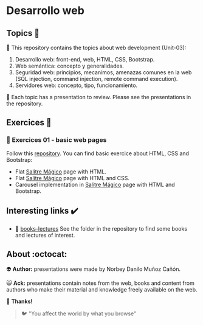 # Desarrollo web

## Topics :memo:

:open_file_folder: This repository contains the topics about web development (Unit-03):

1. Desarrollo web: front-end, web, HTML, CSS, Bootstrap.
2. Web semántica: concepto y generalidades.
3. Seguridad web: principios, mecanimos, amenazas comunes en la web (SQL injection, command injection, remote command execution).
4. Servidores web: concepto, tipo, funcionamiento.

:paperclip: Each topic has a presentation to review. Please see the presentations in the repository.

## Exercices :notebook:

### :pencil: Exercices 01 - basic web pages

Follow this [repository](https://github.com/norbeydanilo/html-css-basic.git). You can find basic exercice about HTML, CSS and Bootstrap:

- Flat [Salitre Mágico](https://www.salitremagico.com.co) page with HTML.
- Flat [Salitre Mágico](https://www.salitremagico.com.co) page with HTML and CSS.
- Carousel implementation in [Salitre Mágico](https://www.salitremagico.com.co) page with HTML and Bootstrap.

## Interesting links :heavy_check_mark:

- :link: [books-lectures](https://github.com/norbeydanilo/desarrollo-web/tree/main/books-lectures) See the folder in the repository to find some books and lectures of interest.

## About :octocat:

:alien: **Author:** presentations were made by Norbey Danilo Muñoz Cañón.

:smiley_cat: **Ack:** presentations contain notes from the web, books and content from authors who make their material and knowledge freely available on the web.

:blue_book: **Thanks!**

> :bird: "You affect the world by what you browse"
